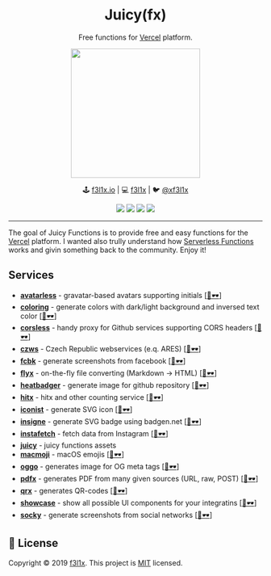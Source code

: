<h1 align=center>Juicy(fx)</h1>

<p align=center>
Free functions for <a href="https://vercel.com">Vercel</a> platform.
</p>

<p align=center>
	<img src="https://github.com/juicyfx/juicy/blob/master/services/juicy/logo.png" width="256">
</p>

<p align=center>
🕹 <a href="https://f3l1x.io">f3l1x.io</a> | 💻 <a href="https://github.com/f3l1x">f3l1x</a> | 🐦 <a href="https://twitter.com/xf3l1x">@xf3l1x</a>
</p>

<p align=center>
	<a href="https://github.com/juicyfx/juicy/actions"><img src="https://badgen.net/github/checks/juicyfx/juicy"></a>
	<a href="https://github.com/juicyfx/juicy"><img src="https://badgen.net/github/license/juicyfx/juicy"></a>
	<a href="https://bit.ly/f3l1xdis"><img src="https://badgen.net/badge/support/discussions/yellow"></a>
	<a href="http://bit.ly/f3l1xsponsor"><img src="https://badgen.net/badge/sponsor/donations/F96854"></a>
</p>

------

The goal of Juicy Functions is to provide free and easy functions for the [Vercel](https://vercel.com) platform.
I wanted also trully understand how [Serverless Functions](https://vercel.com/docs/v2/serverless-functions/introduction) works
and givin something back to the community. Enjoy it!

## Services

- [**avatarless**](services/avatarless) - gravatar-based avatars supporting initials [[👀🕶](https://avatarless.now.sh)]
- [**coloring**](services/coloring) - generate colors with dark/light background and inversed text color [[👀🕶](https://coloring.now.sh)]
- [**corsless**](services/corsless) - handy proxy for Github services supporting CORS headers [[👀🕶](https://corsless.vercel.app)]
- [**czws**](services/czws) - Czech Republic webservices (e.q. ARES) [[👀🕶](https://czws.vercel.app)]
- [**fcbk**](services/fcbk) - generate screenshots from facebook [[👀🕶](https://fcbk.vercel.app)]
- [**flyx**](services/flyx) - on-the-fly file converting (Markdown -> HTML) [[👀🕶](https://flyx.vercel.app)]
- [**heatbadger**](services/heatbadger) - generate image for github repository [[👀🕶](https://heatbadger.now.sh)]
- [**hitx**](services/hitx) - hitx and other counting service [[👀🕶](https://hitx.vercel.app)]
- [**iconist**](services/iconist) - generate SVG icon [[👀🕶](https://obr.now.sh)]
- [**insigne**](services/insigne) - generate SVG badge using badgen.net [[👀🕶](https://label.now.sh)]
- [**instafetch**](services/instafetch) - fetch data from Instagram [[👀🕶](https://instafetch.vercel.app)]
- [**juicy**](services/juicy) - juicy functions assets
- [**macmoji**](services/macmoji) - macOS emojis [[👀🕶](https://macmoji.vercel.app)]
- [**oggo**](services/oggo) - generates image for OG meta tags [[👀🕶](https://oggo.vercel.app)]
- [**pdfx**](services/pdfx) - generates PDF from many given sources (URL, raw, POST) [[👀🕶](https://pdfx.vercel.app)]
- [**qrx**](services/qrx) - generates QR-codes [[👀🕶](https://qrx.vercel.app)]
- [**showcase**](services/showcase) - show all possible UI components for your integratins [[👀🕶](https://vercel.com/integrations/showcase)]
- [**socky**](services/socky) - generate screenshots from social networks [[👀🕶](https://socky.vercel.app)]

## 📝 License

Copyright © 2019 [f3l1x](https://github.com/f3l1x).
This project is [MIT](LICENSE) licensed.
